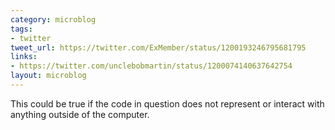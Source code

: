 ```yaml
---
category: microblog
tags:
- twitter
tweet_url: https://twitter.com/ExMember/status/1200193246795681795
links:
- https://twitter.com/unclebobmartin/status/1200074140637642754
layout: microblog
---
```

This could be true if the code in question does not represent or interact with anything outside of the computer.
